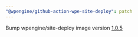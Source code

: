 ```yaml
---
"@wpengine/github-action-wpe-site-deploy": patch
---
```


Bump wpengine/site-deploy image version [1.0.5](https://github.com/wpengine/site-deploy/releases/tag/v1.0.5)
